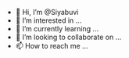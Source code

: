 - 👋 Hi, I’m @Siyabuvi
- 👀 I’m interested in ...
- 🌱 I’m currently learning ...
- 💞️ I’m looking to collaborate on ...
- 📫 How to reach me ...

<!---
Siyabuvi/Siyabuvi is a ✨ special ✨ repository because its `README.md` (this file) appears on your GitHub profile.
You can click the Preview link to take a look at your changes.
--->
